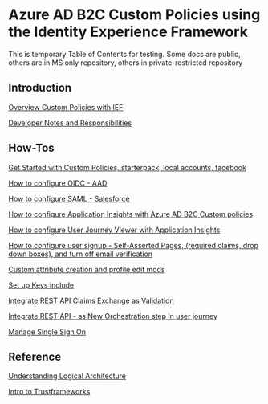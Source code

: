 # Azure AD B2C Custom Policies using the Identity Experience Framework
This is temporary Table of Contents for testing.
Some docs are public, others are in MS only repository, others in private-restricted repository


## Introduction

[Overview Custom Policies with IEF](https://docs.microsoft.com/en-us/azure/active-directory-b2c/active-directory-b2c-overview-custom)

[Developer Notes and Responsibilities](https://github.com/rojasja/hello-world/blob/master/active-directory-b2c-responsibilities-for-custom-policy-developers-during-public-preview.md)




## How-Tos

[Get Started with Custom Policies, starterpack, local accounts, facebook](https://review.docs.microsoft.com/en-us/azure/active-directory-b2c/active-directory-b2c-get-started-custom?branch=pr-en-us-11837)



[How to configure OIDC - AAD](https://review.docs.microsoft.com/en-us/azure/active-directory-b2c/active-directory-b2c-overview-custom?branch=pr-en-us-9810)

[How to configure SAML - Salesforce](https://review.docs.microsoft.com/en-us/azure/active-directory-b2c/active-directory-b2c-setup-sf-app-custom?branch=pr-en-us-11932#register-the-azure-ad-claims-provider-to-a-user-journey)

[How to configure Application Insights with Azure AD B2C Custom policies](https://review.docs.microsoft.com/en-us/azure/active-directory-b2c/active-directory-b2c-troubleshoot-custom?branch=pr-en-us-9810)

[How to configure User Journey Viewer with Application Insights](https://github.com/rojasja/hello-world/blob/master/Integrating%20a%20B2C%20policy%20with%20Azure%20Application%20Insights.docx)


[How to configure user signup - Self-Asserted Pages, (required claims, drop down boxes), and turn off email verification](https://review.docs.microsoft.com/en-us/azure/active-directory-b2c/active-directory-b2c-configure-signup-self-asserted-custom?branch=pr-en-us-11837)


[Custom attribute creation and profile edit mods](https://review.docs.microsoft.com/en-us/azure/active-directory-b2c/active-directory-b2c-create-custom-attributes-profile-edit-custom?branch=pr-en-us-11837)

[Set up Keys include](https://review.docs.microsoft.com/en-us/azure/active-directory-b2c/active-directory-b2c-get-started-custom?branch=pr-en-us-11837)

[Integrate REST API Claims Exchange as Validation](https://review.docs.microsoft.com/en-us/azure/active-directory-b2c/active-directory-b2c-user-journeys-user-input-validation?branch=pr-en-us-9810)

[Integrate REST API - as New Orchestration step in user journey](https://review.docs.microsoft.com/en-us/azure/active-directory-b2c/active-directory-b2c-user-journeys-orchestration-step?branch=pr-en-us-9810)

[Manage Single Sign On](https://review.docs.microsoft.com/en-us/azure/active-directory-b2c/active-directory-b2c-reference-manage-sso-and-token-configuration?branch=pr-en-us-11990)


## Reference

[Understanding Logical Architecture](https://github.com/parakhj/azure-docs-pr/blob/build/articles/active-directory-b2c/active-directory-b2c-understanding-custom-policies-of-the-starter-pack.md)

[Intro to Trustframeworks](https://github.com/parakhj/azure-docs-pr/blob/build/articles/active-directory-b2c/active-directory-b2c-introducing-policies.md)
